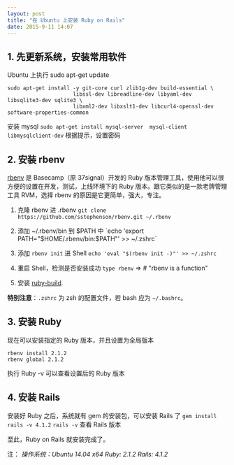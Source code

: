 ```yaml
---
layout: post
title: "在 Ubuntu 上安装 Ruby on Rails"
date: 2015-9-11 14:07
---
```


## 1. 先更新系统，安装常用软件
Ubuntu 上执行 sudo apt-get update

```
sudo apt-get install -y git-core curl zlib1g-dev build-essential \    
                     libssl-dev libreadline-dev libyaml-dev libsqlite3-dev sqlite3 \    
                     libxml2-dev libxslt1-dev libcurl4-openssl-dev software-properties-common
```
安装 mysql
`sudo apt-get install mysql-server  mysql-client  libmysqlclient-dev`
根据提示，设置密码

## 2. 安装 rbenv
[rbenv](https://github.com/sstephenson/rbenv) 是 Basecamp（原 37signal）开发的 Ruby 版本管理工具，使用他可以很方便的设置在开发，测试，上线环境下的 Ruby 版本。跟它类似的是一款老牌管理工具 RVM，选择 rbenv 的原因是它更简单，强大，专注。

1. 克隆 rbenv 进 .rbenv
`git clone https://github.com/sstephenson/rbenv.git ~/.rbenv`

2. 添加 ~/.rbenv/bin 到 $PATH 中
`echo 'export PATH="$HOME/.rbenv/bin:$PATH"' >> ~/.zshrc`

3. 添加 `rbenv init` 进 Shell
`echo 'eval "$(rbenv init -)"' >> ~/.zshrc`

4. 重启 Shell，检测是否安装成功
`type rbenv` => # "rbenv is a function"

5. 安装 [ruby-build](https://github.com/sstephenson/ruby-build#readme).

**特别注意**：`.zshrc` 为 zsh 的配置文件，若 bash 应为 `~/.bashrc`。

## 3. 安装 Ruby
现在可以安装指定的 Ruby 版本，并且设置为全局版本

```
rbenv install 2.1.2
rbenv global 2.1.2
```
执行 Ruby -v 可以查看设置后的 Ruby 版本

## 4. 安装 Rails
安装好 Ruby 之后，系统就有 gem 的安装包，可以安装 Rails 了
`gem install rails -v 4.1.2`
`rails -v`
查看 Rails 版本

至此，Ruby on Rails 就安装完成了。 

注：
*操作系统：Ubuntu 14.04 x64*
*Ruby: 2.1.2*
*Rails: 4.1.2*